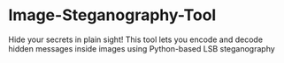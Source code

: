# Image-Steganography-Tool
 Hide your secrets in plain sight! This tool lets you encode and decode hidden messages inside images using Python-based LSB steganography
